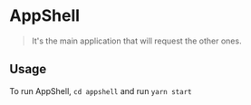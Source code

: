 # AppShell
> It's the main application that will request the other ones.

## Usage

To run AppShell, `cd appshell` and run `yarn start`
